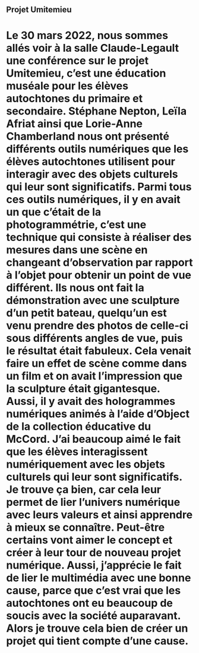 ## Projet Umitemieu
# Le 30 mars 2022, nous sommes allés voir à la salle Claude-Legault une conférence sur le projet Umitemieu, c’est une éducation muséale pour les élèves autochtones du primaire et secondaire. Stéphane Nepton, Leïla Afriat ainsi que Lorie-Anne Chamberland nous ont présenté différents outils numériques que les élèves autochtones utilisent pour interagir avec des objets culturels qui leur sont significatifs. Parmi tous ces outils numériques, il y en avait un que c’était de la photogrammétrie, c’est une technique qui consiste à réaliser des mesures dans une scène en changeant d’observation par rapport à l’objet pour obtenir un point de vue différent. Ils nous ont fait la démonstration avec une sculpture d’un petit bateau, quelqu’un est venu prendre des photos de celle-ci sous différents angles de vue, puis le résultat était fabuleux. Cela venait faire un effet de scène comme dans un film et on avait l’impression que la sculpture était gigantesque. Aussi, il y avait des hologrammes numériques animés à l’aide d’Object de la collection éducative du McCord. J’ai beaucoup aimé le fait que les élèves interagissent numériquement avec les objets culturels qui leur sont significatifs. Je trouve ça bien, car cela leur permet de lier l’univers numérique avec leurs valeurs et ainsi apprendre à mieux se connaître. Peut-être certains vont aimer le concept et créer à leur tour de nouveau projet numérique. Aussi, j’apprécie le fait de lier le multimédia avec une bonne cause, parce que c’est vrai que les autochtones ont eu beaucoup de soucis avec la société auparavant. Alors je trouve cela bien de créer un projet qui tient compte d’une cause.
